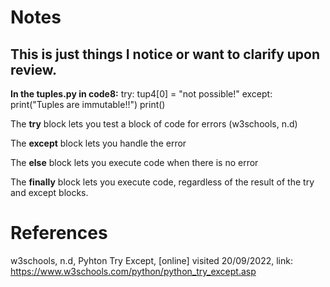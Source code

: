 # Notes

## This is just things I notice or want to clarify upon review.

**In the tuples.py in code8:**
try:
    tup4[0] = "not possible!"
except:
    print("Tuples are immutable!!")
print()


The **try** block lets you test a block of code for errors
(w3schools, n.d)

The **except** block lets you handle the error

The **else** block lets you execute code when there is no error

The **finally** block lets you execute code, regardless of the result of the try and except blocks.




# References
w3schools, n.d, Pyhton Try Except, [online]
visited 20/09/2022, link: https://www.w3schools.com/python/python_try_except.asp 